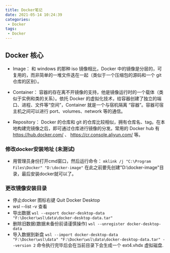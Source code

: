 ```yaml
---
title: Docker笔记
date: 2021-05-14 10:24:39
categories:
 - Docker
tags:
 - Docker
---
```

## Docker 核心
 * Image： 和 windows 的那种 iso 镜像相比，Docker 中的镜像是分层的，可复用的，而非简单的一堆文件迭在一起（类似于一个压缩包的源码和一个 git 仓库的区别）。

 * Container： 容器的存在离不开镜像的支持，他是镜像运行时的一个载体（类似于实例和类的关系）。依托 Docker 的虚拟化技术，给容器创建了独立的端口、进程、文件等“空间”，Container 就是一个与宿机隔离 “容器”。容器可宿主机之间可以进行 port、volumes、network 等的通信。

 * Repository： Docker 的仓库和 git 的仓库比较相似，拥有仓库名、tag。在本地构建完镜像之后，即可通过仓库进行镜像的分发。常用的 Docker hub 有 https://hub.docker.com/ 、 https://cr.console.aliyun.com/ 等。

### 修改docker安装地址 (未测试)
 * 用管理员身份打开cmd窗口，然后运行命令：
 ```mklink /j "C:\Program Files\Docker" "D:\docker-image"```
  在此之前要先创建"D:\docker-image"目录，最后安装docker就可以了。
### 更改镜像安装目录
 * 停止docker 图标右键 Quit Docker Desktop
 * wsl --list -v 查看
 * 导出数据 ```wsl --export docker-desktop-data "F:\Docker\wsl\data\docker-desktop-data.tar"```
 * 删除旧数据(数据未备份前请谨慎操作) ```wsl --unregister docker-desktop-data```
 * 导入数据到新盘 ```wsl --import docker-desktop-data "F:\Docker\wsl\data" "F:\Docker\wsl\data\docker-desktop-data.tar" --version 2``` 命令执行完毕后会在当前目录下会生成一个 ext4.vhdx 虚拟磁盘.